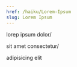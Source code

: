 ```yaml
---
href: /haiku/Lorem-Ipsum
slug: Lorem Ipsum
---
```


lorep ipsum dolor/

sit amet consectetur/

adipisicing elit